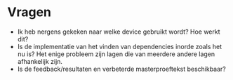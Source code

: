 # Vragen

- Ik heb nergens gekeken naar welke device gebruikt wordt? Hoe werkt dit?
- Is de implementatie van het vinden van dependencies inorde zoals het nu is? Het enige probleem zijn lagen die van meerdere andere lagen afhankelijk zijn.
- Is de feedback/resultaten en verbeterde masterproeftekst beschikbaar?
